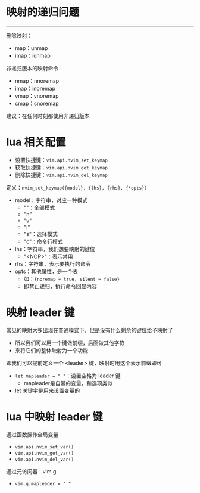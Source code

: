 # 映射的递归问题
---

删除映射：
- map：unmap
- imap：iunmap

非递归版本的映射命令：
- nmap：nnoremap
- imap：inoremap
- vmap：vnoremap
- cmap：cnoremap

建议：在任何时刻都使用非递归版本

# lua 相关配置

- 设置快捷键：`vim.api.nvim_set_keymap`
- 获取快捷键：`vim.api.nvim_get_keymap`
- 删除快捷键：`vim.api.nvim_del_keymap`

定义：`nvim_set_keymap({model}, {lhs}, {rhs}, {*opts})`
- model：字符串，对应一种模式
	- ""：全部模式
	- "n"
	- "v"
	- "i"
	- "s"：选择模式
	- "c"：命令行模式
- lhs：字符串，我们想要映射的键位
	- "\<NOP>"：表示禁用
- rhs：字符串，表示要执行的命令
- opts：其他属性，是一个表
	- 如：`{noremap = true, silent = false}`
	- 即禁止递归，执行命令回显内容

# 映射 leader 键

常见的映射大多出现在普通模式下，但是没有什么剩余的键位给予映射了
- 所以我们可以用一个键做前缀，后面做其他字符
- 来将它们的整体映射为一个功能

即我们可以提前定义一个 \<leader> 键，映射时用这个表示前缀即可
- `let mapleader = " "`：设置空格为 leader 键
	- mapleader是自带的变量，和选项类似
- let 关键字是用来设置变量的

# lua 中映射 leader 键

通过函数操作全局变量：
- `vim.api.nvim_set_var()`
- `vim.api.nvim_get_var()`
- `vim.api.nvim_del_var()`

通过元访问器：vim.g
- `vim.g.mapleader = " "`


